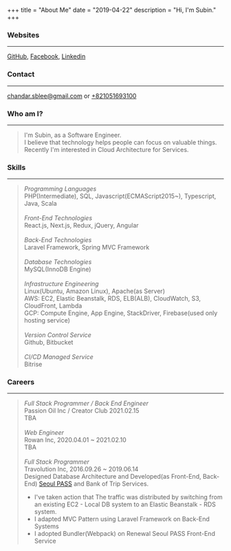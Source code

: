 +++
title = "About Me"
date = "2019-04-22"
description = "Hi, I'm Subin."
+++

### Websites

---

[GitHub](https://github.com/palbangmiyine),
[Facebook](https://www.facebook.com/subux.chandar),
[Linkedin](https://www.linkedin.com/in/subin-lee-50875b128/)

### Contact

---

[chandar.sblee@gmail.com](mailto:chandar.sblee@gmail.com) or [+821051693100](sms:+821051693100)

### Who am I?

---

> I'm Subin, as a Software Engineer.  
> I believe that technology helps people can focus on valuable things.  
> Recently I'm interested in Cloud Architecture for Services.

### Skills

---

> *Programming Languages*  
> PHP(Intermediate), SQL, Javascript(ECMAScript2015~), Typescript, Java, Scala <br><br> 
> *Front-End Technologies*  
> React.js, Next.js, Redux, jQuery, Angular <br><br> 
> *Back-End Technologies*  
> Laravel Framework, Spring MVC Framework <br><br> 
> *Database Technologies*  
> MySQL(InnoDB Engine) <br><br> 
> *Infrastructure Engineering*  
> Linux(Ubuntu, Amazon Linux), Apache(as Server) <br>
> AWS: EC2, Elastic Beanstalk, RDS, ELB(ALB), CloudWatch, S3, CloudFront, Lambda <br>
> GCP: Compute Engine, App Engine, StackDriver, Firebase(used only hosting service) <br><br> 
> *Version Control Service*  
> Github, Bitbucket <br><br> 
> *CI/CD Managed Service*  
> Bitrise

### Careers

---

> *Full Stack Programmer / Back End Engineer*  
> Passion Oil Inc / Creator Club 2021.02.15 <br>
> TBA<br><br>
> *Web Engineer*  
> Rowan Inc, 2020.04.01 ~ 2021.02.10<br>
> TBA <br><br>
> *Full Stack Programmer*  
> Travolution Inc, 2016.09.26 ~ 2019.06.14  
> Designed Database Architecture and Developed(as Front-End, Back-End) <a href="https://www.seoultravelpass.com" target="_blank">Seoul PASS</a> and Bank of Trip Services.<br>
>
> <ul><li>I've taken action that The traffic was distributed by switching from an existing EC2 - Local DB system to an Elastic Beanstalk - RDS system.</li><li>I adapted MVC Pattern using Laravel Framework on Back-End Systems</li><li>I adopted Bundler(Webpack) on Renewal Seoul PASS Front-End Service</li><ul>
